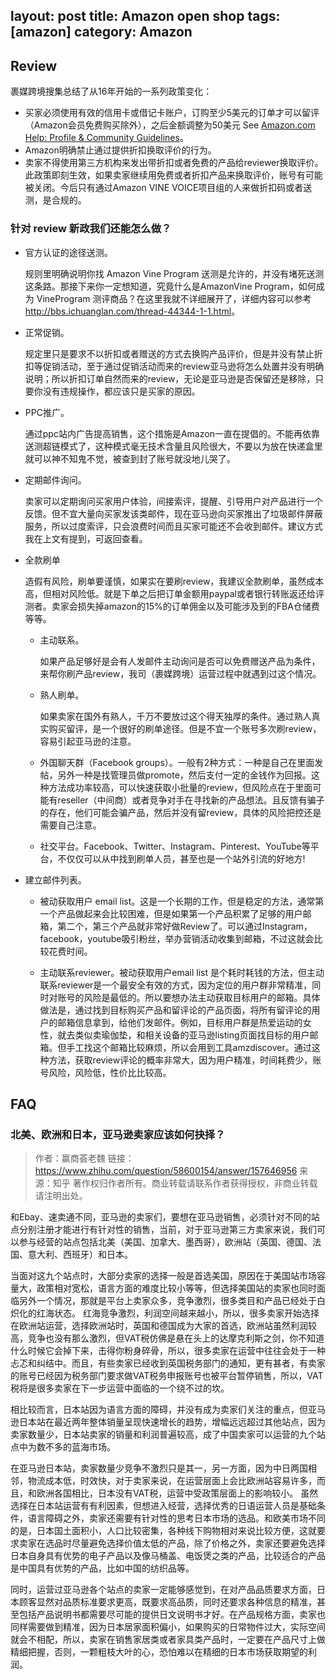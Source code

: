 layout: post
title: Amazon open shop
tags: [amazon]
category: Amazon
---

## Review

裹媒跨境搜集总结了从16年开始的一系列政策变化：

- 买家必须使用有效的信用卡或借记卡账户，订购至少5美元的订单才可以留评（Amazon会员免费购买除外），之后金额调整为50美元 See [Amazon.com Help: Profile & Community Guidelines](https://www.amazon.com/gp/help/customer/display.html?nodeId=201929730)。
- Amazon明确禁止通过提供折扣换取评价的行为。
- 卖家不得使用第三方机构来发出带折扣或者免费的产品给reviewer换取评价。此政策即刻生效，如果卖家继续用免费或者折扣产品来换取评价，账号有可能被关闭。今后只有通过Amazon VINE VOICE项目组的人来做折扣码或者送测，是合规的。

### 针对 review 新政我们还能怎么做？

- 官方认证的途径送测。

    规则里明确说明你找 Amazon Vine Program 送测是允许的，并没有堵死送测这条路。那接下来你一定想知道，究竟什么是AmazonVine Program，如何成为 VineProgram 测评商品？在这里我就不详细展开了，详细内容可以参考 <http://bbs.ichuanglan.com/thread-44344-1-1.html>。

- 正常促销。

    规定里只是要求不以折扣或者赠送的方式去换购产品评价，但是并没有禁止折扣等促销活动，至于通过促销活动而来的review亚马逊将怎么处置并没有明确说明；所以折扣订单自然而来的review，无论是亚马逊是否保留还是移除，只要你没有违规操作，都应该只是买家的原因。

- PPC推广。

    通过ppc站内广告提高销售，这个措施是Amazon一直在提倡的。不能再依靠送测超链模式了，这种模式毫无技术含量且风险很大，不要以为放在快递盒里就可以神不知鬼不觉，被查到封了账号就没地儿哭了。

- 定期邮件询问。

    卖家可以定期询问买家用户体验，间接索评，提醒、引导用户对产品进行一个反馈。但不宜大量向买家发该类邮件，现在亚马逊向买家推出了垃圾邮件屏蔽服务，所以过度索评，只会浪费时间而且买家可能还不会收到邮件。建议方式我在上文有提到，可返回查看。

- 全款刷单

    造假有风险，刷单要谨慎，如果实在要刷review，我建议全款刷单，虽然成本高，但相对风险低。就是下单之后把订单金额用paypal或者银行转账返还给评测者。卖家会损失掉amazon的15%的订单佣金以及可能涉及到的FBA仓储费等等。

    - 主动联系。

        如果产品足够好是会有人发邮件主动询问是否可以免费赠送产品为条件，来帮你刷产品review，我司（裹媒跨境）运营过程中就遇到过这个情况。

    - 熟人刷单。
    
        如果卖家在国外有熟人，千万不要放过这个得天独厚的条件。通过熟人真实购买留评，是一个很好的刷单途径。但是不宜一个账号多次刷review，容易引起亚马逊的注意。

    - 外国聊天群（Facebook groups）。一般有2种方式：一种是自己在里面发帖，另外一种是找管理员做promote，然后支付一定的金钱作为回报。这种方法成功率较高，可以快速获取小批量的review，但风险点在于里面可能有reseller（中间商）或者竞争对手在寻找新的产品想法。且反馈有骗子的存在，他们可能会骗产品，然后并没有留review，具体的风险把控还是需要自己注意。
    
    - 社交平台。Facebook、Twitter、Instagram、Pinterest、YouTube等平台，不仅仅可以从中找到刷单人员，甚至也是一个站外引流的好地方!

- 建立邮件列表。

    - 被动获取用户 email list。这是一个长期的工作，但是稳定的方法，通常第一个产品做起来会比较困难，但是如果第一个产品积累了足够的用户邮箱，第二个，第三个产品就非常好做Review了。可以通过Instagram，facebook，youtube吸引粉丝，举办营销活动收集到邮箱，不过这就会比较花费时间。
    
    - 主动联系reviewer。被动获取用户email list 是个耗时耗钱的方法，但主动联系reviewer是一个最安全有效的方式，因为定位的用户群非常精准，同时对账号的风险是最低的。所以要想办法主动获取目标用户的邮箱。具体做法是，通过找到目标购买产品和留评论的产品页面，将所有留评论的用户的邮箱信息拿到，给他们发邮件。例如，目标用户群是热爱运动的女性，就去类似卖瑜伽垫，和相关设备的亚马逊listing页面找目标的用户邮箱。但手工找这个邮箱比较麻烦，所以会用到工具amzdiscover。通过这种方法，获取review评论的概率非常大，因为用户精准，时间耗费少，账号风险，风险低，性价比比较高。

## FAQ

### 北美、欧洲和日本，亚马逊卖家应该如何抉择？

> 作者：赢商荟老魏
> 链接：https://www.zhihu.com/question/58600154/answer/157646956
> 来源：知乎
> 著作权归作者所有。商业转载请联系作者获得授权，非商业转载请注明出处。

和Ebay、速卖通不同，亚马逊的卖家们，要想在亚马逊销售，必须针对不同的站点分别注册才能进行有针对性的销售，当前，对于亚马逊第三方卖家来说，我们可以参与经营的站点包括北美（美国、加拿大、墨西哥），欧洲站（英国、德国、法国、意大利、西班牙）和日本。

当面对这九个站点时，大部分卖家的选择一般是首选美国，原因在于美国站市场容量大，政策相对宽松，语言方面的难度比较小等等，但选择美国站的卖家也同时面临另外一个情况，那就是平台上卖家众多，竞争激烈，很多类目和产品已经处于白炽化的红海状态。
红海竞争激烈，利润空间越来越小，所以，很多卖家开始选择在欧洲站运营，选择欧洲站时，英国和德国成为大家的首选，欧洲站虽然利润较高，竞争也没有那么激烈，但VAT税仿佛是悬在头上的达摩克利斯之剑，你不知道什么时候它会掉下来，击得你粉身碎骨，所以，很多卖家在运营中往往会处于一种忐忑和纠结中。而且，有些卖家已经收到英国税务部门的通知，更有甚者，有卖家的账号已经因为税务部门要求做VAT税务申报账号也被平台暂停销售，所以，VAT税将是很多卖家在下一步运营中面临的一个绕不过的坎。

相比较而言，日本站因为语言方面的障碍，并没有成为卖家们关注的重点，但亚马逊日本站在最近两年整体销量呈现快速增长的趋势，增幅远远超过其他站点，因为卖家数量少，日本站卖家的销量和利润普遍较高，成了中国卖家可以运营的九个站点中为数不多的蓝海市场。

在亚马逊日本站，卖家数量少竞争不激烈只是其一，另一方面，因为中日两国相邻，物流成本低，时效快，对于卖家来说，在运营层面上会比欧洲站容易许多，而且，和欧洲各国相比，日本没有VAT税，运营中受政策层面上的影响较小。
虽然选择在日本站运营有有利因素，但想进入经营，选择优秀的日语运营人员是基础条件，语言障碍之外，卖家还需要有针对性的思考日本市场的选品。和欧美市场不同的是，日本国土面积小，人口比较密集，各种线下购物相对来说比较方便，这就要求卖家在选品时尽量避免选择价值太低的产品，除了价格之外，卖家还要避免选择日本自身具有优势的电子产品以及像马桶盖、电饭煲之类的产品，比较适合的产品是中国具有优势的产品，比如中国的纺织品等。

同时，运营过亚马逊各个站点的卖家一定能够感觉到，在对产品品质要求方面，日本顾客显然对品质标准要求更高，既要求高品质，同时还要求各种信息的精准，甚至包括产品说明书都需要尽可能的提供日文说明书才好。在产品规格方面，卖家也同样需要做到精准，因为日本居家面积偏小，如果购买的日常物件过大，实际空间就会不相配，所以，卖家在销售家居类或者家具类产品时，一定要在产品尺寸上做精细把握，否则，一颗粗枝大叶的心，恐怕难以在精细的日本市场获取期望的利润。